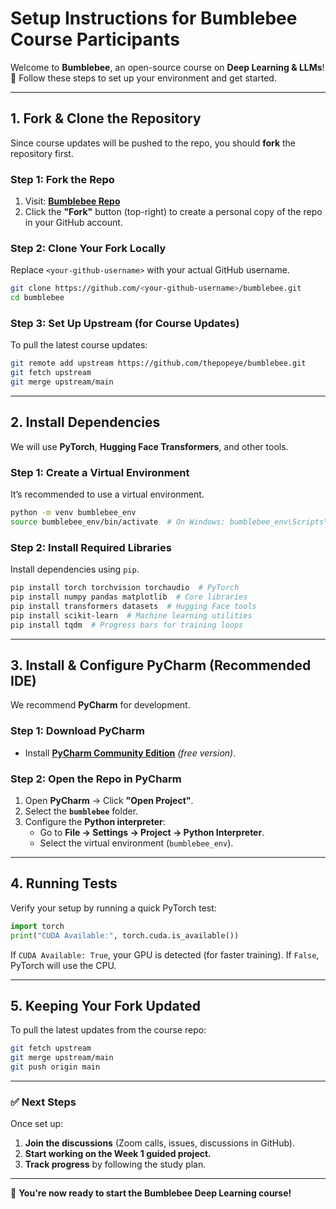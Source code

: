 # **Setup Instructions for Bumblebee Course Participants**

Welcome to **Bumblebee**, an open-source course on **Deep Learning & LLMs**! 🚀 Follow these steps to set up your environment and get started.

---

## **1. Fork & Clone the Repository**
Since course updates will be pushed to the repo, you should **fork** the repository first.

### **Step 1: Fork the Repo**
1. Visit: **[Bumblebee Repo](https://github.com/thepopeye/bumblebee)**
2. Click the **"Fork"** button (top-right) to create a personal copy of the repo in your GitHub account.

### **Step 2: Clone Your Fork Locally**
Replace `<your-github-username>` with your actual GitHub username.

```bash
git clone https://github.com/<your-github-username>/bumblebee.git
cd bumblebee
```

### **Step 3: Set Up Upstream (for Course Updates)**
To pull the latest course updates:

```bash
git remote add upstream https://github.com/thepopeye/bumblebee.git
git fetch upstream
git merge upstream/main
```

---

## **2. Install Dependencies**
We will use **PyTorch**, **Hugging Face Transformers**, and other tools.

### **Step 1: Create a Virtual Environment**
It’s recommended to use a virtual environment.

```bash
python -m venv bumblebee_env
source bumblebee_env/bin/activate  # On Windows: bumblebee_env\Scripts\activate
```

### **Step 2: Install Required Libraries**
Install dependencies using `pip`.

```bash
pip install torch torchvision torchaudio  # PyTorch
pip install numpy pandas matplotlib  # Core libraries
pip install transformers datasets  # Hugging Face tools
pip install scikit-learn  # Machine learning utilities
pip install tqdm  # Progress bars for training loops
```

---

## **3. Install & Configure PyCharm (Recommended IDE)**
We recommend **PyCharm** for development.

### **Step 1: Download PyCharm**
- Install **[PyCharm Community Edition](https://www.jetbrains.com/pycharm/download/)** *(free version)*.

### **Step 2: Open the Repo in PyCharm**
1. Open **PyCharm** → Click **"Open Project"**.
2. Select the **`bumblebee`** folder.
3. Configure the **Python interpreter**:
   - Go to **File → Settings → Project → Python Interpreter**.
   - Select the virtual environment (`bumblebee_env`).

---

## **4. Running Tests**
Verify your setup by running a quick PyTorch test:

```python
import torch
print("CUDA Available:", torch.cuda.is_available())
```

If `CUDA Available: True`, your GPU is detected (for faster training). If `False`, PyTorch will use the CPU.

---

## **5. Keeping Your Fork Updated**
To pull the latest updates from the course repo:

```bash
git fetch upstream
git merge upstream/main
git push origin main
```

---

### **✅ Next Steps**
Once set up:
1. **Join the discussions** (Zoom calls, issues, discussions in GitHub).
2. **Start working on the Week 1 guided project.**
3. **Track progress** by following the study plan.

---

🚀 **You're now ready to start the Bumblebee Deep Learning course!**


